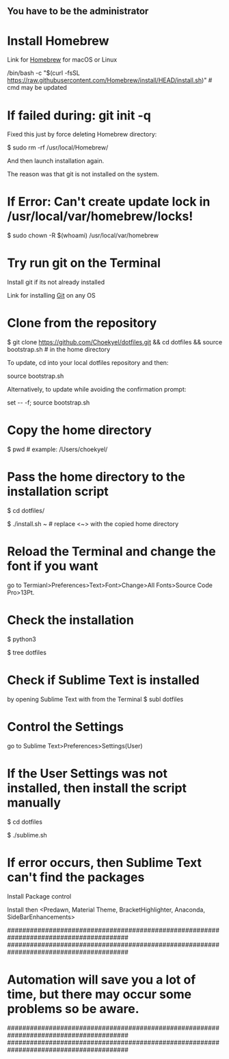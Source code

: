 ## You have to be the administrator
# Install Homebrew
Link for [Homebrew](https://brew.sh/index_de) for macOS or Linux

/bin/bash -c "$(curl -fsSL https://raw.githubusercontent.com/Homebrew/install/HEAD/install.sh)" # cmd may be updated
# If failed during: git init -q
Fixed this just by force deleting Homebrew directory:

$ sudo rm -rf /usr/local/Homebrew/

And then launch installation again.

The reason was that git is not installed on the system.

# If Error: Can't create update lock in /usr/local/var/homebrew/locks!
$ sudo chown -R $(whoami) /usr/local/var/homebrew

# Try run git on the Terminal
Install git if its not already installed

Link for installing [Git](https://www.linode.com/docs/guides/how-to-install-git-on-linux-mac-and-windows/) on any OS

# Clone from the repository
$ git clone https://github.com/Choekyel/dotfiles.git && cd dotfiles && source bootstrap.sh # in the home directory

To update, cd into your local dotfiles repository and then:

source bootstrap.sh

Alternatively, to update while avoiding the confirmation prompt:

set -- -f; source bootstrap.sh

# Copy the home directory
$ pwd # example: /Users/choekyel/

# Pass the home directory to the installation script
$ cd dotfiles/

$ ./install.sh ~ # replace <~> with the copied home directory

# Reload the Terminal and change the font if you want
go to Termianl>Preferences>Text>Font>Change>All Fonts>Source Code Pro>13Pt.

# Check the installation 
$ python3

$ tree dotfiles

# Check if Sublime Text is installed 
by opening Sublime Text with <subl> from the Terminal
$ subl dotfiles
# Control the Settings
go to Sublime Text>Preferences>Settings(User)
# If the User Settings was not installed, then install the script manually
$ cd dotfiles
  
$ ./sublime.sh

# If error occurs, then Sublime Text can't find the packages
Install Package control

Install then <Predawn, Material Theme, BracketHighlighter, Anaconda, SideBarEnhancements>

########################################################################################
########################################################################################
# Automation will save you a lot of time, but there may occur some problems so be aware.
########################################################################################
########################################################################################
